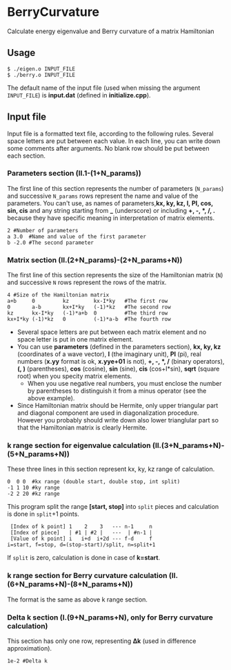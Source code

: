 # BerryCurvature
Calculate energy eigenvalue and Berry curvature of a matrix Hamiltonian

## Usage
```
$ ./eigen.o INPUT_FILE
$ ./berry.o INPUT_FILE
```
The default name of the input file (used when missing the argument ```INPUT_FILE```) is **input.dat** (defined in **initialize.cpp**).

## Input file
Input file is a formatted text file, according to the following rules.
Several space letters are put between each value.
In each line, you can write down some comments after arguments.
No blank row should be put between each section.

### Parameters section (ll.1-(1+N_params))
The first line of this section represents the number of parameters (```N_params```) and successive ```N_params``` rows represent the name and value of the parameters.
You can't use, as names of parameters,**kx, ky, kz, I, PI, cos, sin, cis** and any string starting from **\_** (underscore) or including **+, -, \*, /, .** because they have specific meaning in interpretation of matrix elements.
```
2 #Number of parameters
a 3.0  #Name and value of the first parameter
b -2.0 #The second parameter
```

### Matrix section (ll.(2+N_params)-(2+N_params+N))
The first line of this section represents the size of the Hamiltonian matrix (```N```) and successive ```N``` rows represent the rows of the matrix.
```
4 #Size of the Hamiltonian matrix
a+b     0         kz        kx-I*ky   #The first row
0       a-b       kx+I*ky   (-1)*kz   #The second row
kz      kx-I*ky   (-1)*a+b  0         #The third row
kx+I*ky (-1)*kz   0         (-1)*a-b  #The fourth row
```
- Several space letters are put between each matrix element and no space letter is put in one matrix element.
- You can use **parameters** (defined in the parameters section), **kx, ky, kz** (coordinates of a wave vector), **I** (the imaginary unit), **PI** (pi), real numbers (**x.yy** format is ok, **x.yye+01** is not), **+, -, \*, /** (binary operators), **(, )** (parentheses), **cos** (cosine), **sin** (sine), **cis** (cos+I\*sin), **sqrt** (square root) when you specity matrix elements.
  - When you use negative real numbers, you must enclose the number by parentheses to distinguish it from a minus operator (see the above example).
- Since Hamiltonian matrix should be Hermite, only upper triangular part and diagonal component are used in diagonalization procedure. However you probably should write down also lower trianglular part so that the Hamiltonian matrix is clearly Hermite.
  
### k range section for eigenvalue calculation (ll.(3+N_params+N)-(5+N_params+N))
These three lines in this section represent kx, ky, kz range of calculation.
```
0  0 0  #kx range (double start, double stop, int split)
-1 1 10 #ky range
-2 2 20 #kz range
```
This program split the range **[start, stop]** into ```split``` pieces and calculation is done in ```split```+1 points.
```
 [Index of k point] 1    2    3   --- n-1     n 
 [Index of piece]   | #1 | #2 |   ---  | #n-1 | 
 [Value of k point] i   i+d  i+2d --- f-d     f 
i=start, f=stop, d=(stop-start)/split, n=split+1
```
If ```split``` is zero, calculation is done in case of **k=start**.

### k range section for Berry curvature calculation (ll.(6+N_params+N)-(8+N_params+N))
The format is the same as above k range section.

### Delta k section (l.(9+N_params+N), only for Berry curvature calculation)
This section has only one row, representing **&Delta;k** (used in difference approximation).
```
1e-2 #Delta k
```
